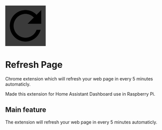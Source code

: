 ![Logo](./images/icon-128.png)
# Refresh Page
Chrome extension which will refresh your web page in every 5 minutes automaticly.

Made this extension for Home Assistant Dashboard use in Raspberry Pi.

## Main feature

The extension will refresh your web page in every 5 minutes automaticly.

